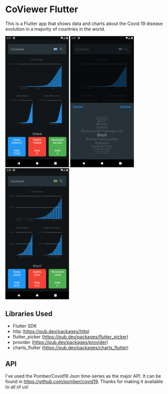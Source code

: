 # CoViewer Flutter

This is a Flutter app that shows data and charts about the Covid 19 disease evolution in a majority of countries in the world.

<img src="demo/Screenshot_1587331669.png" width="200"/>   <img src="demo/Screenshot_1587331676.png" width="200"/>   <img src="demo/Screenshot_1587331686.png" width="200"/>

## Libraries Used
- Flutter SDK
- http (https://pub.dev/packages/http)
- flutter_picker (https://pub.dev/packages/flutter_picker)
- provider (https://pub.dev/packages/provider)
- charts_flutter (https://pub.dev/packages/charts_flutter)


## API

I've used the Pomber/Covid19 Json time-series as the major API.
It can be found in https://github.com/pomber/covid19.
Thanks for making it available to all of us!
